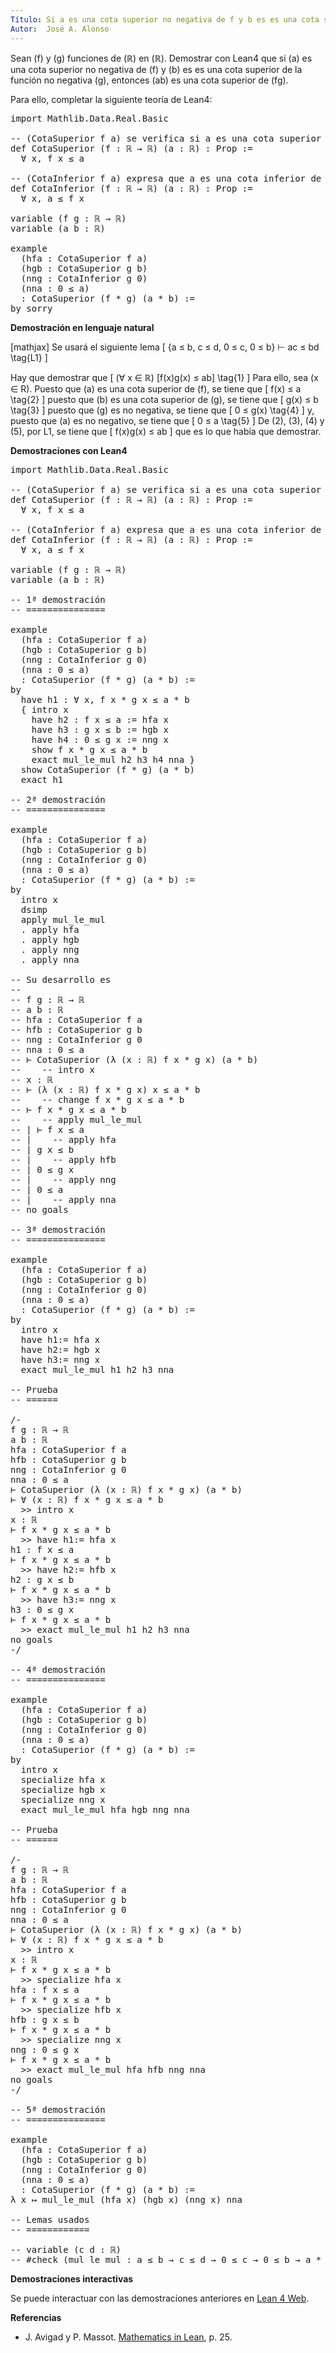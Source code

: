 ```yaml
---
Título: Si a es una cota superior no negativa de f y b es es una cota superior de la función no negativa g, entonces ab es una cota superior de fg
Autor:  José A. Alonso
---
```


Sean \(f\) y \(g\) funciones de \(ℝ\) en \(ℝ\). Demostrar con Lean4 que si \(a\) es una cota superior no negativa de \(f) y \(b\) es es una cota superior de la función no negativa \(g), entonces \(ab\) es una cota superior de \(fg\).

Para ello, completar la siguiente teoría de Lean4:

<pre lang="lean">
import Mathlib.Data.Real.Basic

-- (CotaSuperior f a) se verifica si a es una cota superior de f.
def CotaSuperior (f : ℝ → ℝ) (a : ℝ) : Prop :=
  ∀ x, f x ≤ a

-- (CotaInferior f a) expresa que a es una cota inferior de f.
def CotaInferior (f : ℝ → ℝ) (a : ℝ) : Prop :=
  ∀ x, a ≤ f x

variable (f g : ℝ → ℝ)
variable (a b : ℝ)

example
  (hfa : CotaSuperior f a)
  (hgb : CotaSuperior g b)
  (nng : CotaInferior g 0)
  (nna : 0 ≤ a)
  : CotaSuperior (f * g) (a * b) :=
by sorry
</pre>
<!--more-->

<b>Demostración en lenguaje natural</b>

[mathjax]
Se usará el siguiente lema
\[ \{a ≤ b, c ≤ d, 0 ≤ c, 0 ≤ b\} ⊢ ac ≤ bd \tag{L1} \]

Hay que demostrar que
\[ (∀ x ∈ ℝ) [f(x)g(x) ≤ ab] \tag{1} \]
Para ello, sea \(x ∈ R\). Puesto que \(a\) es una cota superior de \(f\), se tiene que
\[ f(x) ≤ a \tag{2} \]
puesto que \(b\) es una cota superior de \(g\), se tiene que
\[ g(x) ≤ b \tag{3} \]
puesto que \(g\) es no negativa, se tiene que
\[ 0 ≤ g(x) \tag{4} \]
y, puesto que \(a\) es no negativo, se tiene que
\[ 0 ≤ a \tag{5} \]
De (2), (3), (4) y (5), por L1, se tiene que
\[ f(x)g(x) ≤ ab \]
que es lo que había que demostrar.

<b>Demostraciones con Lean4</b>

<pre lang="lean">
import Mathlib.Data.Real.Basic

-- (CotaSuperior f a) se verifica si a es una cota superior de f.
def CotaSuperior (f : ℝ → ℝ) (a : ℝ) : Prop :=
  ∀ x, f x ≤ a

-- (CotaInferior f a) expresa que a es una cota inferior de f.
def CotaInferior (f : ℝ → ℝ) (a : ℝ) : Prop :=
  ∀ x, a ≤ f x

variable (f g : ℝ → ℝ)
variable (a b : ℝ)

-- 1ª demostración
-- ===============

example
  (hfa : CotaSuperior f a)
  (hgb : CotaSuperior g b)
  (nng : CotaInferior g 0)
  (nna : 0 ≤ a)
  : CotaSuperior (f * g) (a * b) :=
by
  have h1 : ∀ x, f x * g x ≤ a * b
  { intro x
    have h2 : f x ≤ a := hfa x
    have h3 : g x ≤ b := hgb x
    have h4 : 0 ≤ g x := nng x
    show f x * g x ≤ a * b
    exact mul_le_mul h2 h3 h4 nna }
  show CotaSuperior (f * g) (a * b)
  exact h1

-- 2ª demostración
-- ===============

example
  (hfa : CotaSuperior f a)
  (hgb : CotaSuperior g b)
  (nng : CotaInferior g 0)
  (nna : 0 ≤ a)
  : CotaSuperior (f * g) (a * b) :=
by
  intro x
  dsimp
  apply mul_le_mul
  . apply hfa
  . apply hgb
  . apply nng
  . apply nna

-- Su desarrollo es
--
-- f g : ℝ → ℝ
-- a b : ℝ
-- hfa : CotaSuperior f a
-- hfb : CotaSuperior g b
-- nng : CotaInferior g 0
-- nna : 0 ≤ a
-- ⊢ CotaSuperior (λ (x : ℝ) f x * g x) (a * b)
--    -- intro x
-- x : ℝ
-- ⊢ (λ (x : ℝ) f x * g x) x ≤ a * b
--    -- change f x * g x ≤ a * b
-- ⊢ f x * g x ≤ a * b
--    -- apply mul_le_mul
-- | ⊢ f x ≤ a
-- |    -- apply hfa
-- | g x ≤ b
-- |    -- apply hfb
-- | 0 ≤ g x
-- |    -- apply nng
-- | 0 ≤ a
-- |    -- apply nna
-- no goals

-- 3ª demostración
-- ===============

example
  (hfa : CotaSuperior f a)
  (hgb : CotaSuperior g b)
  (nng : CotaInferior g 0)
  (nna : 0 ≤ a)
  : CotaSuperior (f * g) (a * b) :=
by
  intro x
  have h1:= hfa x
  have h2:= hgb x
  have h3:= nng x
  exact mul_le_mul h1 h2 h3 nna

-- Prueba
-- ======

/-
f g : ℝ → ℝ
a b : ℝ
hfa : CotaSuperior f a
hfb : CotaSuperior g b
nng : CotaInferior g 0
nna : 0 ≤ a
⊢ CotaSuperior (λ (x : ℝ) f x * g x) (a * b)
⊢ ∀ (x : ℝ) f x * g x ≤ a * b
  >> intro x
x : ℝ
⊢ f x * g x ≤ a * b
  >> have h1:= hfa x
h1 : f x ≤ a
⊢ f x * g x ≤ a * b
  >> have h2:= hfb x
h2 : g x ≤ b
⊢ f x * g x ≤ a * b
  >> have h3:= nng x
h3 : 0 ≤ g x
⊢ f x * g x ≤ a * b
  >> exact mul_le_mul h1 h2 h3 nna
no goals
-/

-- 4ª demostración
-- ===============

example
  (hfa : CotaSuperior f a)
  (hgb : CotaSuperior g b)
  (nng : CotaInferior g 0)
  (nna : 0 ≤ a)
  : CotaSuperior (f * g) (a * b) :=
by
  intro x
  specialize hfa x
  specialize hgb x
  specialize nng x
  exact mul_le_mul hfa hgb nng nna

-- Prueba
-- ======

/-
f g : ℝ → ℝ
a b : ℝ
hfa : CotaSuperior f a
hfb : CotaSuperior g b
nng : CotaInferior g 0
nna : 0 ≤ a
⊢ CotaSuperior (λ (x : ℝ) f x * g x) (a * b)
⊢ ∀ (x : ℝ) f x * g x ≤ a * b
  >> intro x
x : ℝ
⊢ f x * g x ≤ a * b
  >> specialize hfa x
hfa : f x ≤ a
⊢ f x * g x ≤ a * b
  >> specialize hfb x
hfb : g x ≤ b
⊢ f x * g x ≤ a * b
  >> specialize nng x
nng : 0 ≤ g x
⊢ f x * g x ≤ a * b
  >> exact mul_le_mul hfa hfb nng nna
no goals
-/

-- 5ª demostración
-- ===============

example
  (hfa : CotaSuperior f a)
  (hgb : CotaSuperior g b)
  (nng : CotaInferior g 0)
  (nna : 0 ≤ a)
  : CotaSuperior (f * g) (a * b) :=
λ x ↦ mul_le_mul (hfa x) (hgb x) (nng x) nna

-- Lemas usados
-- ============

-- variable (c d : ℝ)
-- #check (mul_le_mul : a ≤ b → c ≤ d → 0 ≤ c → 0 ≤ b → a * c ≤ b * d)
</pre>

<b>Demostraciones interactivas</b>

Se puede interactuar con las demostraciones anteriores en <a href="https://lean.math.hhu.de/#url=https://raw.githubusercontent.com/jaalonso/Calculemus2/main/src/Cota_superior_del_producto.lean" rel="noopener noreferrer" target="_blank">Lean 4 Web</a>.

<b>Referencias</b>

<ul>
<li> J. Avigad y P. Massot. <a href="https://bit.ly/3U4UjBk">Mathematics in Lean</a>, p. 25.</li>
</ul>
